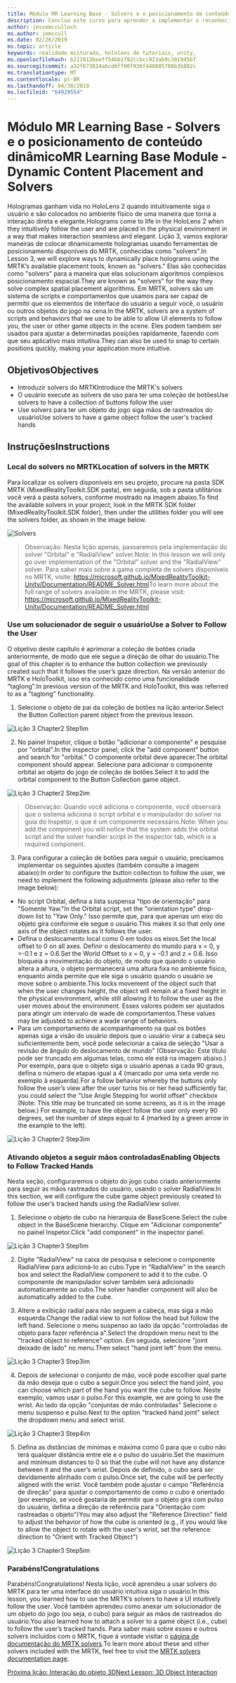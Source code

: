 ```yaml
---
title: Módulo MR Learning Base - Solvers e o posicionamento de conteúdo dinâmico
description: Conclua este curso para aprender a implementar o reconhecimento de Face do Azure dentro de um aplicativo de realidade misturada.
author: jessemcculloch
ms.author: jemccull
ms.date: 02/26/2019
ms.topic: article
keywords: realidade misturada, hololens de tutoriais, unity,
ms.openlocfilehash: b212812beeff54bb1f92ccbcc923ab9c301945b7
ms.sourcegitcommit: a32f673814a6cd6ff00f936f448885788b3b882c
ms.translationtype: MT
ms.contentlocale: pt-BR
ms.lasthandoff: 04/30/2019
ms.locfileid: "64929554"
---
```

# <a name="mr-learning-base-module---dynamic-content-placement-and-solvers"></a><span data-ttu-id="d64ec-104">Módulo MR Learning Base - Solvers e o posicionamento de conteúdo dinâmico</span><span class="sxs-lookup"><span data-stu-id="d64ec-104">MR Learning Base Module - Dynamic Content Placement and Solvers</span></span>

<span data-ttu-id="d64ec-105">Hologramas ganham vida no HoloLens 2 quando intuitivamente siga o usuário e são colocados no ambiente físico de uma maneira que torna a interação direta e elegante.</span><span class="sxs-lookup"><span data-stu-id="d64ec-105">Holograms come to life in the HoloLens 2 when they intuitively follow the user and are placed in the physical environment in a way that makes interaction seamless and elegant.</span></span> <span data-ttu-id="d64ec-106">Lição 3, vamos explorar maneiras de colocar dinamicamente hologramas usando ferramentas de posicionamento disponíveis do MRTK, conhecidas como "solvers".</span><span class="sxs-lookup"><span data-stu-id="d64ec-106">In Lesson 3, we will explore ways to dynamically place holograms using the MRTK’s available placement tools, known as "solvers."</span></span> <span data-ttu-id="d64ec-107">Elas são conhecidas como "solvers" para a maneira que elas solucionam algoritmos complexos posicionamento espacial.</span><span class="sxs-lookup"><span data-stu-id="d64ec-107">They are known as "solvers" for the way they solve complex spatial placement algorithms.</span></span> <span data-ttu-id="d64ec-108">Em MRTK, solvers são um sistema de scripts e comportamentos que usamos para ser capaz de permitir que os elementos de interface do usuário a seguir você, o usuário ou outros objetos do jogo na cena.</span><span class="sxs-lookup"><span data-stu-id="d64ec-108">In the MRTK, solvers are a system of scripts and behaviors that we use to be able to allow UI elements to follow you, the user or other game objects in the scene.</span></span> <span data-ttu-id="d64ec-109">Eles podem também ser usados para ajustar a determinadas posições rapidamente, fazendo com que seu aplicativo mais intuitiva.</span><span class="sxs-lookup"><span data-stu-id="d64ec-109">They can also be used to snap to certain positions quickly, making your application more intuitive.</span></span> 

## <a name="objectives"></a><span data-ttu-id="d64ec-110">Objetivos</span><span class="sxs-lookup"><span data-stu-id="d64ec-110">Objectives</span></span>

* <span data-ttu-id="d64ec-111">Introduzir solvers do MRTK</span><span class="sxs-lookup"><span data-stu-id="d64ec-111">Introduce the MRTK's solvers</span></span>
* <span data-ttu-id="d64ec-112">O usuário execute as solvers de uso para ter uma coleção de botões</span><span class="sxs-lookup"><span data-stu-id="d64ec-112">Use solvers to have a collection of buttons follow the user</span></span>
* <span data-ttu-id="d64ec-113">Use solvers para ter um objeto do jogo siga mãos de rastreados do usuário</span><span class="sxs-lookup"><span data-stu-id="d64ec-113">Use solvers to have a game object follow the user's tracked hands</span></span>

## <a name="instructions"></a><span data-ttu-id="d64ec-114">Instruções</span><span class="sxs-lookup"><span data-stu-id="d64ec-114">Instructions</span></span>

### <a name="location-of-solvers-in-the-mrtk"></a><span data-ttu-id="d64ec-115">Local do solvers no MRTK</span><span class="sxs-lookup"><span data-stu-id="d64ec-115">Location of solvers in the MRTK</span></span>
 <span data-ttu-id="d64ec-116">Para localizar os solvers disponíveis em seu projeto, procure na pasta SDK MRTK (MixedRealityToolkit.SDK pasta), em seguida, sob a pasta utilitários você verá a pasta solvers, conforme mostrado na imagem abaixo.</span><span class="sxs-lookup"><span data-stu-id="d64ec-116">To find the available solvers in your project, look in the MRTK SDK folder (MixedRealityToolkit.SDK folder), then under the utilities folder you will see the solvers folder, as shown in the image below.</span></span>

![Solvers](images/lesson3_chapter1_step1im.PNG)

><span data-ttu-id="d64ec-118">Observação: Nesta lição apenas, passaremos pela implementação do solver "Orbital" e "RadialView" solver.</span><span class="sxs-lookup"><span data-stu-id="d64ec-118">Note: In this lesson we will only go over implementation of the "Orbital" solver and the "RadialView" solver.</span></span> <span data-ttu-id="d64ec-119">Para saber mais sobre a gama completa de solvers disponíveis no MRTK, visite: https://microsoft.github.io/MixedRealityToolkit-Unity/Documentation/README_Solver.html</span><span class="sxs-lookup"><span data-stu-id="d64ec-119">To learn more about the full range of solvers available in the MRTK, please visit: https://microsoft.github.io/MixedRealityToolkit-Unity/Documentation/README_Solver.html</span></span>

### <a name="use-a-solver-to-follow-the-user"></a><span data-ttu-id="d64ec-120">Use um solucionador de seguir o usuário</span><span class="sxs-lookup"><span data-stu-id="d64ec-120">Use a Solver to Follow the User</span></span>
<span data-ttu-id="d64ec-121">O objetivo deste capítulo é aprimorar a coleção de botões criada anteriormente, de modo que ele segue a direção de olhar do usuário.</span><span class="sxs-lookup"><span data-stu-id="d64ec-121">The goal of this chapter is to enhance the button collection we previously created such that it follows the user’s gaze direction.</span></span> <span data-ttu-id="d64ec-122">Na versão anterior do MRTK e HoloToolkit, isso era conhecido como uma funcionalidade "taglong".</span><span class="sxs-lookup"><span data-stu-id="d64ec-122">In previous version of the MRTK and HoloToolkit, this was referred to as a "taglong" functionality.</span></span>

1. <span data-ttu-id="d64ec-123">Selecione o objeto de pai da coleção de botões na lição anterior.</span><span class="sxs-lookup"><span data-stu-id="d64ec-123">Select the Button Collection parent object from the previous lesson.</span></span>

![Lição 3 Chapter2 Step1im](images/Lesson3_chapter2_step1im.PNG)

2. <span data-ttu-id="d64ec-125">No painel Inspetor, clique o botão "adicionar o componente" e pesquise por "orbital".</span><span class="sxs-lookup"><span data-stu-id="d64ec-125">In the inspector panel, click the "add component" button and search for "orbital."</span></span> <span data-ttu-id="d64ec-126">O componente orbital deve aparecer.</span><span class="sxs-lookup"><span data-stu-id="d64ec-126">The orbital component should appear.</span></span> <span data-ttu-id="d64ec-127">Selecione para adicionar o componente orbital ao objeto do jogo de coleção de botões.</span><span class="sxs-lookup"><span data-stu-id="d64ec-127">Select it to add the orbital component to the Button Collection game object.</span></span>

![Lição 3 Chapter2 Step2im](images/Lesson3_Chapter2_step2im.PNG)

><span data-ttu-id="d64ec-129">Observação: Quando você adiciona o componente, você observará que o sistema adiciona o script orbital e o manipulador do solver na guia do Inspetor, o que é um componente necessário.</span><span class="sxs-lookup"><span data-stu-id="d64ec-129">Note: When you add the component you will notice that the system adds the orbital script and the solver handler script in the inspector tab, which is a required component.</span></span> 

3. <span data-ttu-id="d64ec-130">Para configurar a coleção de botões para seguir o usuário, precisamos implementar os seguintes ajustes (também consulte a imagem abaixo):</span><span class="sxs-lookup"><span data-stu-id="d64ec-130">In order to configure the button collection to follow the user, we need to implement the following adjustments (please also refer to the image below):</span></span>
- <span data-ttu-id="d64ec-131">No script Orbital, defina a lista suspensa "tipo de orientação" para "Somente Yaw."</span><span class="sxs-lookup"><span data-stu-id="d64ec-131">In the Orbital script, set the "orientation type" drop-down list to "Yaw Only."</span></span> <span data-ttu-id="d64ec-132">Isso permite que, para que apenas um eixo do objeto gira conforme ele segue o usuário.</span><span class="sxs-lookup"><span data-stu-id="d64ec-132">This makes it so that only one axis of the object rotates as it follows the user.</span></span>
- <span data-ttu-id="d64ec-133">Defina o deslocamento local como 0 em todos os eixos.</span><span class="sxs-lookup"><span data-stu-id="d64ec-133">Set the local offset to 0 on all axes.</span></span> <span data-ttu-id="d64ec-134">Definir o deslocamento do mundo para x = 0, y =-0.1 e z = 0.6.</span><span class="sxs-lookup"><span data-stu-id="d64ec-134">Set the World Offset to x = 0, y = -0.1 and z = 0.6.</span></span> <span data-ttu-id="d64ec-135">Isso bloqueia a movimentação do objeto, de modo que quando o usuário altera a altura, o objeto permanecerá uma altura fixa no ambiente físico, enquanto ainda permite que ele siga o usuário quando o usuário se move sobre o ambiente.</span><span class="sxs-lookup"><span data-stu-id="d64ec-135">This locks movement of the object such that when the user changes height, the object will remain at a fixed height in the physical environment, while still allowing it to follow the user as the user moves about the environment.</span></span> <span data-ttu-id="d64ec-136">Esses valores podem ser ajustados para atingir um intervalo de wade de comportamentos.</span><span class="sxs-lookup"><span data-stu-id="d64ec-136">These values may be adjusted to achieve a wade range of behaviors.</span></span>
- <span data-ttu-id="d64ec-137">Para um comportamento de acompanhamento na qual os botões apenas siga a visão do usuário depois que o usuário virar a cabeça seu suficientemente bem, você pode selecionar a caixa de seleção "Usar a revisão de ângulo do deslocamento de mundo" (Observação: Este título pode ser truncado em algumas telas, como ele está na imagem abaixo.) Por exemplo, para que o objeto siga o usuário apenas a cada 90 graus, defina o número de etapas igual a 4 (marcado por uma seta verde no exemplo à esquerda).</span><span class="sxs-lookup"><span data-stu-id="d64ec-137">For a follow behavior whereby the buttons only follow the user’s view after the user turns his or her head sufficiently far, you could select the "Use Angle Stepping for world offset" checkbox (Note: This title may be truncated on some screens, as it is in the image below.) For example, to have the object follow the user only every 90 degrees, set the number of steps equal to 4 (marked by a green arrow in the example to the left).</span></span> 

![Lição 3 Chapter2 Step3im](images/Lesson3_chapter2_step3im.PNG)

### <a name="enabling-objects-to-follow-tracked-hands"></a><span data-ttu-id="d64ec-139">Ativando objetos a seguir mãos controladas</span><span class="sxs-lookup"><span data-stu-id="d64ec-139">Enabling Objects to Follow Tracked Hands</span></span>

<span data-ttu-id="d64ec-140">Nesta seção, configuraremos o objeto do jogo cubo criado anteriormente para seguir as mãos rastreados do usuário, usando o solver RadialView.</span><span class="sxs-lookup"><span data-stu-id="d64ec-140">In this section, we will configure the cube game object previously created to follow the user’s tracked hands using the RadialView solver.</span></span>

1. <span data-ttu-id="d64ec-141">Selecione o objeto de cubo na hierarquia de BaseScene.</span><span class="sxs-lookup"><span data-stu-id="d64ec-141">Select the cube object in the BaseScene hierarchy.</span></span> <span data-ttu-id="d64ec-142">Clique em "Adicionar componente" no painel Inspetor.</span><span class="sxs-lookup"><span data-stu-id="d64ec-142">Click "add component" in the inspector panel.</span></span> 

![Lição 3 Chapter3 Step1im](images/Lesson3_Chapter3_step1im.PNG)

2. <span data-ttu-id="d64ec-144">Digite "RadialView" na caixa de pesquisa e selecione o componente RadialView para adicioná-lo ao cubo.</span><span class="sxs-lookup"><span data-stu-id="d64ec-144">Type in "RadialView" in the search box and select the RadialView component to add it to the cube.</span></span> <span data-ttu-id="d64ec-145">O componente de manipulador solver também será adicionado automaticamente ao cubo.</span><span class="sxs-lookup"><span data-stu-id="d64ec-145">The solver handler component will also be automatically added to the cube.</span></span>

3. <span data-ttu-id="d64ec-146">Altere a exibição radial para não seguem a cabeça, mas siga a mão esquerda.</span><span class="sxs-lookup"><span data-stu-id="d64ec-146">Change the radial view to not follow the head but follow the left hand.</span></span> <span data-ttu-id="d64ec-147">Selecione o menu suspenso ao lado da opção "controladas de objeto para fazer referência a".</span><span class="sxs-lookup"><span data-stu-id="d64ec-147">Select the dropdown menu next to the "tracked object to reference" option.</span></span> <span data-ttu-id="d64ec-148">Em seguida, selecione "joint deixado de lado" no menu.</span><span class="sxs-lookup"><span data-stu-id="d64ec-148">Then select "hand joint left" from the menu.</span></span>

![Lição 3 Chapter3 Step3im](images/Lesson3_chapter3_step3im.PNG)

4. <span data-ttu-id="d64ec-150">Depois de selecionar o conjunto de mão, você pode escolher qual parte da mão deseja que o cubo a seguir.</span><span class="sxs-lookup"><span data-stu-id="d64ec-150">Once you select the hand joint, you can choose which part of the hand you want the cube to follow.</span></span> <span data-ttu-id="d64ec-151">Neste exemplo, vamos usar o pulso.</span><span class="sxs-lookup"><span data-stu-id="d64ec-151">For this example, we are going to use the wrist.</span></span> <span data-ttu-id="d64ec-152">Ao lado da opção "conjuntas de mão controladas" Selecione o menu suspenso e pulso.</span><span class="sxs-lookup"><span data-stu-id="d64ec-152">Next to the option "tracked hand joint" select the dropdown menu and select wrist.</span></span> 

![Lição 3 Chapter3 Step4im](images/Lesson3_chapter3_step4im.PNG)

5. <span data-ttu-id="d64ec-154">Defina as distâncias de mínimas e máxima como 0 para que o cubo não terá qualquer distância entre ele e o pulso do usuário.</span><span class="sxs-lookup"><span data-stu-id="d64ec-154">Set the maximum and minimum distances to 0 so that the cube will not have any distance between it and the user’s wrist.</span></span> <span data-ttu-id="d64ec-155">Depois de definido, o cubo será ser devidamente alinhado com o pulso.</span><span class="sxs-lookup"><span data-stu-id="d64ec-155">Once set, the cube will be perfectly aligned with the wrist.</span></span> <span data-ttu-id="d64ec-156">Você também pode ajustar o campo "Referência de direção" para ajustar o comportamento de como o cubo é orientado (por exemplo, se você gostaria de permitir que o objeto gira com pulso do usuário, defina a direção de referência para "Orientação com rastreadas o objeto")</span><span class="sxs-lookup"><span data-stu-id="d64ec-156">You may also adjust the "Reference Direction" field to adjust the behavior of how the cube is oriented (e.g., if you would like to allow the object to rotate with the user's wrist, set the reference direction to "Orient with Tracked Object")</span></span>

![Lição 3 Chapter3 Step5im](images/Lesson3_chapter3_step5im.PNG)

### <a name="congratulations"></a><span data-ttu-id="d64ec-158">Parabéns!</span><span class="sxs-lookup"><span data-stu-id="d64ec-158">Congratulations</span></span>
<span data-ttu-id="d64ec-159">Parabéns!</span><span class="sxs-lookup"><span data-stu-id="d64ec-159">Congratulations!</span></span> <span data-ttu-id="d64ec-160">Nesta lição, você aprendeu a usar solvers do MRTK para ter uma interface do usuário intuitiva siga o usuário.</span><span class="sxs-lookup"><span data-stu-id="d64ec-160">In this lesson, you learned how to use the MRTK’s solvers to have a UI intuitively follow the user.</span></span> <span data-ttu-id="d64ec-161">Você também aprendeu como anexar um solucionador de um objeto do jogo (ou seja, o cubo) para seguir as mãos de rastreados do usuário.</span><span class="sxs-lookup"><span data-stu-id="d64ec-161">You also learned how to attach a solver to a game object (i.e., cube) to follow the user’s tracked hands.</span></span> <span data-ttu-id="d64ec-162">Para saber mais sobre esses e outros solvers incluídos com o MRTK, fique à vontade visitar o [página de documentação do MRTK solvers](https://microsoft.github.io/MixedRealityToolkit-Unity/Documentation/README_Solver.html).</span><span class="sxs-lookup"><span data-stu-id="d64ec-162">To learn more about these and other solvers included with the MRTK, feel free to visit the [MRTK solvers documentation page](https://microsoft.github.io/MixedRealityToolkit-Unity/Documentation/README_Solver.html).</span></span>

[<span data-ttu-id="d64ec-163">Próxima lição: Interação do objeto 3D</span><span class="sxs-lookup"><span data-stu-id="d64ec-163">Next Lesson: 3D Object Interaction</span></span>](mrlearning-base-ch4.md)

